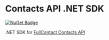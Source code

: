 # Contacts API .NET SDK
[![NuGet Badge](https://buildstats.info/nuget/FullContact.Contacts.API)](https://www.nuget.org/packages/FullContact.Contacts.API/)

.NET SDK for [FullContact Contacts API](https://www.fullcontact.com/apps/docs)

